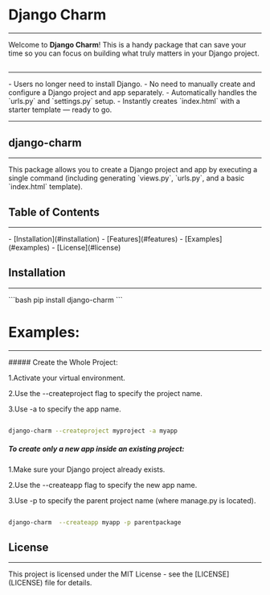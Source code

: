 # Django Charm
<hr>

Welcome to **Django Charm**! This is a handy package that can save your time so you can focus on building what truly matters in your Django project.

## 
<hr>
- Users no longer need to install Django. 
- No need to manually create and configure a Django project and app separately.
- Automatically handles the `urls.py` and `settings.py` setup.
- Instantly creates `index.html` with a starter template — ready to go.

---

## django-charm
<hr>
This package allows you to create a Django project and app by executing a single command (including generating `views.py`, `urls.py`, and a basic `index.html` template).

## Table of Contents
<hr>
- [Installation](#installation)
- [Features](#features)
- [Examples](#examples)
- [License](#license)


## Installation
<hr>
```bash
pip install django-charm
```





# Examples:
<hr>
  #####  Create the Whole Project:


1.Activate your virtual environment.<br>

2.Use the --createproject flag to specify the project name.<br>

3.Use -a to specify the app name.



```bash

django-charm --createproject myproject -a myapp

```
  #####  To create only a new app inside an existing project:

1.Make sure your Django project already exists.<br>

2.Use the --createapp flag to specify the new app name.<br>

3.Use -p to specify the parent project name (where manage.py is located).

```bash

django-charm  --createapp myapp -p parentpackage

```
## License
<hr>
This project is licensed under the MIT License - see the [LICENSE](LICENSE) file for details.

